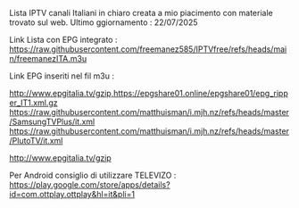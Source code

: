 Lista IPTV canali Italiani in chiaro creata a mio piacimento con materiale trovato sul web.
Ultimo ggiornamento : 22/07/2025

Link Lista con EPG integrato : https://raw.githubusercontent.com/freemanez585/IPTVfree/refs/heads/main/freemanezITA.m3u

Link EPG inseriti nel fil m3u :

http://www.epgitalia.tv/gzip,https://epgshare01.online/epgshare01/epg_ripper_IT1.xml.gz
https://raw.githubusercontent.com/matthuisman/i.mjh.nz/refs/heads/master/SamsungTVPlus/it.xml
https://raw.githubusercontent.com/matthuisman/i.mjh.nz/refs/heads/master/PlutoTV/it.xml

http://www.epgitalia.tv/gzip

Per Android consiglio di utilizzare TELEVIZO  : https://play.google.com/store/apps/details?id=com.ottplay.ottplay&hl=it&pli=1


